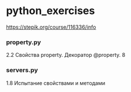 # python_exercises

https://stepik.org/course/116336/info

<h3> property.py </h3>
2.2 Свойства property. Декоратор @property. 8

<h3>servers.py </h3>
1.8 Испытание свойствами и методами
